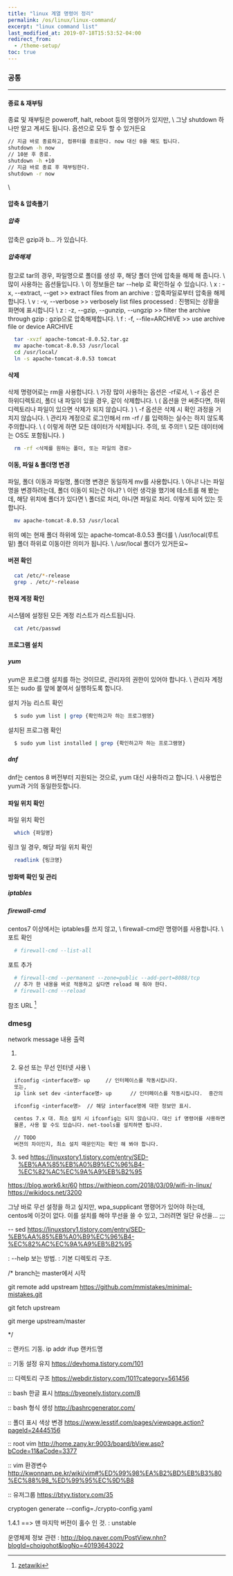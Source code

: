 ```yaml
---
title: "linux 계열 명령어 정리"
permalink: /os/linux/linux-command/
excerpt: "linux command list"
last_modified_at: 2019-07-18T15:53:52-04:00
redirect_from:
  - /theme-setup/
toc: true
---
```


### 공통
---
#### 종료 & 재부팅 
  종료 및 재부팅은 poweroff, halt, reboot 등의 명령어가 있지만, \\
  그냥 shutdown 하나만 알고 계셔도 됩니다. 옵션으로 모두 할 수 있거든요
```bash
// 지금 바로 종료하고, 컴퓨터를 종료한다. now 대신 0을 해도 됩니다.
shutdown -h now
// 10분 후 종료.
shutdown -h +10
// 지금 바로 종료 후 재부팅한다.
shutdown -r now
```

\\ <!-- https://btyy.tistory.com/48 -->

#### 압축 & 압축풀기
##### 압축
  압축은 gzip과 b... 가 있습니다.

##### 압축해제
   참고로 tar의 경우, 파일명으로 폴더를 생성 후, 해당 폴더 안에 압축을 해제 해 줍니다. \\
   많이 사용하는 옵션들입니다. \\
   이 정보들은 tar --help 로 확인하실 수 있습니다. \\
   x : -x, --extract, --get   >> extract files from an archive : 압축파일로부터 압축을 해제합니다. \\
   v : -v, --verbose   >> verbosely list files processed : 진행되는 상황을 화면에 표시합니다 \\
   z : -z, --gzip, --gunzip, --ungzip   >> filter the archive through gzip : gzip으로 압축해제합니다.  \\
   f : -f, --file=ARCHIVE   >> use archive file or device ARCHIVE

```bash
  tar -xvzf apache-tomcat-8.0.52.tar.gz
  mv apache-tomcat-8.0.53 /usr/local
  cd /usr/local/
  ln -s apache-tomcat-8.0.53 tomcat
```
  

#### 삭제
삭제 명령어로는 rm을 사용합니다. \\
가장 많이 사용하는 옵션은 -rf로서, \\
-r 옵션 은 하위디렉토리, 폴더 내 파일이 있을 경우, 같이 삭제합니다. \\
( 옵션을 안 써준다면, 하위 디렉토리나 파일이 있으면 삭제가 되지 않습니다. ) \\
-f 옵션은 삭제 시 확인 과정을 거치지 않습니다.  \\
관리자 계정으로 로그인해서 rm -rf / 를 입력하는 실수는 하지 않도록 주의합니다.  \\
( 이렇게 하면 모든 데이터가 삭제됩니다. 주의, 또 주의!!  \\
  모든 데이터에는 OS도 포함됩니다. )

```bash
  rm -rf <삭제를 원하는 폴더, 또는 파일의 경로>
```

#### 이동, 파일 & 폴더명 변경
파일, 폴더 이동과 파일명, 폴더명 변경은 동일하게 mv를 사용합니다. \\
아니! 나는 파일명을 변경하려는데, 폴더 이동이 되는건 아냐? \\
이런 생각을 했기에 테스트를 해 봤는데, 해당 위치에 폴더가 있다면 \\
폴더로 처리, 아니면 파일로 처리. 이렇게 되어 있는 듯합니다. 
```bash
  mv apache-tomcat-8.0.53 /usr/local
```
위의 예는 현재 폴더 하위에 있는 apache-tomcat-8.0.53 폴더를 \\
/usr/local(루트 밑)  폴더 하위로 이동이란 의미가 됩니다. \\
/usr/local 폴더가 있거든요~ 

#### 버젼 확인 
```bash
  cat /etc/*-release
  grep . /etc/*-release
```

#### 현재 계정 확인
시스템에 설정된 모든 계정 리스트가 리스트됩니다.
```bash
  cat /etc/passwd
```

#### 프로그램 설치
##### yum 
yum은 프로그램 설치를 하는 것이므로, 관리자의 권한이 있어야 합니다. \\
관리자 계정 또는 sudo 를 앞에 붙여서 실행하도록 합니다. 

  설치 가능 리스트 확인 
  ```bash
    $ sudo yum list | grep {확인하고자 하는 프로그램명}
  ```
  설치된 프로그램 확인
  ```bash
    $ sudo yum list installed | grep {확인하고자 하는 프로그램명}
  ``` 

##### dnf 
dnf는 centos 8 버전부터 지원되는 것으로, yum 대신 사용하라고 합니다. \\
사용법은 yum과 거의 동일한듯합니다.


#### 파일 위치 확인 
  파일 위치 확인
  ```bash
    which {파일명}
  ```
  링크 일 경우, 해당 파일 위치 확인
  ```bash
    readlink {링크명}
  ```


#### 방화벽 확인 및 관리
##### iptables 

##### firewall-cmd
centos7 이상에서는 iptables를 쓰지 않고, \\
firewall-cmd란 명령어를 사용합니다. \\
  포트 확인
  ```bash
    # firewall-cmd --list-all
  ```
  포트 추가 
  ```bash
    # firewall-cmd --permanent --zone=public --add-port=8088/tcp
    // 추가 한 내용을 바로 적용하고 싶다면 reload 해 줘야 한다.
    # firewall-cmd --reload
  ```
  참조 URL [^1]


### dmesg 
network message 내용 출력

1. 




2. 유선 또는 무선 인터넷 사용 \\

```bash
  ifconfig <interface명> up     // 인터페이스를 작동시킵니다.
  또는,
  ip link set dev <interface명> up      // 인터페이스를 작동시킵니다.  중간의 dev는 어떤 역할인지 확인 필요

  ifconfig <interface명>  // 해당 interface명에 대한 정보만 표시.

  centos 7.x 대. 최소 설치 시 ifconfig는 되지 않습니다. 대신 if 명령어를 사용하면 됩니다.
  물론, 사용 할 수도 있습니다. net-tools를 설치하면 됩니다.

  // TODO
  버젼의 차이인지, 최소 설치 때문인지는 확인 해 봐야 합니다.
```

3. sed
https://linuxstory1.tistory.com/entry/SED-%EB%AA%85%EB%A0%B9%EC%96%B4-%EC%82%AC%EC%9A%A9%EB%B2%95



https://blog.work6.kr/60
https://withjeon.com/2018/03/09/wifi-in-linux/
https://wikidocs.net/3200

그냥 바로 무선 설정을 하고 싶지만, wpa_supplicant 명령어가 있어야 하는데, 
centos에 이것이 없다. 이를 설치를 해야 무선을 쓸 수 있고, 그러려면 일단 유선을... ;;;





[^1]: [zetawiki](https://zetawiki.com/wiki/%EB%A6%AC%EB%88%85%EC%8A%A4_%ED%8F%AC%ED%8A%B8_%ED%94%84%EB%A1%9C%EC%84%B8%EC%8A%A4_%EB%AA%A9%EB%A1%9D_%ED%99%95%EC%9D%B8)




-- sed
https://linuxstory1.tistory.com/entry/SED-%EB%AA%85%EB%A0%B9%EC%96%B4-%EC%82%AC%EC%9A%A9%EB%B2%95


: --help 보는 방법.
: 기본 디렉토리 구조.



/* branch는 master에서 시작

git remote add upstream https://github.com/mmistakes/minimal-mistakes.git

git fetch upstream

git merge upstream/master

*/



:: 랜카드 기동.
ip addr
ifup 랜카드명


:: 기동 설정 유지
https://devhoma.tistory.com/101

::: 디렉토리 구조
https://webdir.tistory.com/101?category=561456 


:: bash 한글 표시
https://byeonely.tistory.com/8 


:: bash 형식 생성
http://bashrcgenerator.com/


:: 폴더 표시 색상 변경
https://www.lesstif.com/pages/viewpage.action?pageId=24445156 

:: root vim 
http://home.zany.kr:9003/board/bView.asp?bCode=11&aCode=3377



:: vim 환경변수
http://kwonnam.pe.kr/wiki/vim#%ED%99%98%EA%B2%BD%EB%B3%80%EC%88%98_%ED%99%95%EC%9D%B8  

:: 유저그룹
https://btyy.tistory.com/35


cryptogen generate --config=./crypto-config.yaml








1.4.1 ==> 맨 마지막 버전이 홀수 인 것. : unstable































운영체제 정보 관련 : http://blog.naver.com/PostView.nhn?blogId=choigohot&logNo=40193643022 